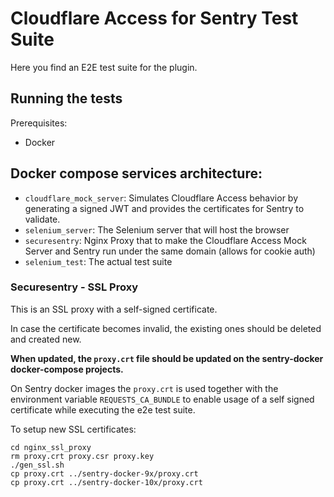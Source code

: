 # Cloudflare Access for Sentry Test Suite

Here you find an E2E test suite for the plugin.

## Running the tests

Prerequisites:

- Docker

## Docker compose services architecture:

- `cloudflare_mock_server`: Simulates Cloudflare Access behavior by generating a signed JWT and provides the certificates for Sentry to validate.
- `selenium_server`: The Selenium server that will host the browser
- `securesentry`: Nginx Proxy that to make the Cloudflare Access Mock Server and Sentry run under the same domain (allows for cookie auth)
- `selenium_test`: The actual test suite

### Securesentry - SSL Proxy

This is an SSL proxy with a self-signed certificate.

In case the certificate becomes invalid, the existing ones should be deleted and created new.

**When updated, the `proxy.crt` file should be updated on the sentry-docker docker-compose projects.**

On Sentry docker images the `proxy.crt` is used together with the environment variable `REQUESTS_CA_BUNDLE` to enable usage of a self signed certificate while executing the e2e test suite.

To setup new SSL certificates:

```
cd nginx_ssl_proxy
rm proxy.crt proxy.csr proxy.key
./gen_ssl.sh
cp proxy.crt ../sentry-docker-9x/proxy.crt
cp proxy.crt ../sentry-docker-10x/proxy.crt
```